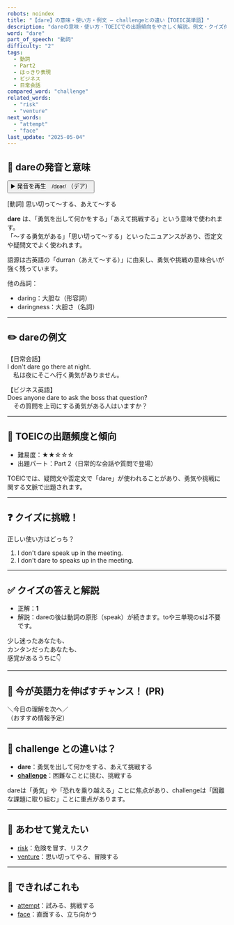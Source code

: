 ```yaml
---
robots: noindex
title: "【dare】の意味・使い方・例文 ― challengeとの違い【TOEIC英単語】"
description: "dareの意味・使い方・TOEICでの出題傾向をやさしく解説。例文・クイズ付きでchallengeとの違いもわかりやすく学べます。"
word: "dare"
part_of_speech: "動詞"
difficulty: "2"
tags:
  - 動詞
  - Part2
  - はっきり表現
  - ビジネス
  - 日常会話
compared_word: "challenge"
related_words:
  - "risk"
  - "venture"
next_words:
  - "attempt"
  - "face"
last_update: "2025-05-04"
---
```


## 🔰 dareの発音と意味

<button class="play-audio" onclick="playTTS('dare')">
  <span class="play-audio-main">
    ▶️ 発音を再生　/dɛər/
  </span>
  <span class="play-audio-sub">
    （デア）
  </span>
</button>

[動詞] 思い切って～する、あえて～する

**dare** は、「勇気を出して何かをする」「あえて挑戦する」という意味で使われます。  
「～する勇気がある」「思い切って～する」といったニュアンスがあり、否定文や疑問文でよく使われます。

語源は古英語の「durran（あえて～する）」に由来し、勇気や挑戦の意味合いが強く残っています。

他の品詞：  
- daring：大胆な（形容詞）
- daringness：大胆さ（名詞）

---

## ✏️ dareの例文

【日常会話】  
I don't dare go there at night.  
　私は夜にそこへ行く勇気がありません。

【ビジネス英語】  
Does anyone dare to ask the boss that question?  
　その質問を上司にする勇気がある人はいますか？

---

## 🎯 TOEICの出題頻度と傾向

- 難易度：★★☆☆☆
- 出題パート：Part 2（日常的な会話や質問で登場）

TOEICでは、疑問文や否定文で「dare」が使われることがあり、勇気や挑戦に関する文脈で出題されます。

---

## ❓ クイズに挑戦！

正しい使い方はどっち？

1. I don't dare speak up in the meeting.  
2. I don't dare to speaks up in the meeting.

---

## ✅ クイズの答えと解説

- 正解：**1**
- 解説：dareの後は動詞の原形（speak）が続きます。toや三単現のsは不要です。

少し迷ったあなたも、  
カンタンだったあなたも、  
感覚があるうちに👇️

---

## 🚀 今が英語力を伸ばすチャンス！ (PR)

<div class="info-center">
＼今日の理解を次へ／<br>  
（おすすめ情報予定）
</div>

---

## 🤔  challenge との違いは？

- **dare**：勇気を出して何かをする、あえて挑戦する
- **[challenge](/challenge)**：困難なことに挑む、挑戦する

dareは「勇気」や「恐れを乗り越える」ことに焦点があり、challengeは「困難な課題に取り組む」ことに重点があります。

---

## 🧩 あわせて覚えたい

- [risk](/risk)：危険を冒す、リスク
- [venture](/venture)：思い切ってやる、冒険する

---

## 📖 できればこれも

- [attempt](/attempt)：試みる、挑戦する
- [face](/face)：直面する、立ち向かう

<!-- cvid: aid25_bid45 -->
